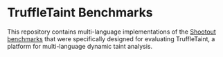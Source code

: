 # TruffleTaint Benchmarks

This repository contains multi-language implementations of the [Shootout benchmarks](https://benchmarksgame-team.pages.debian.net/benchmarksgame/index.html) that were specifically designed for evaluating TruffleTaint, a platform for multi-language dynamic taint analysis.
